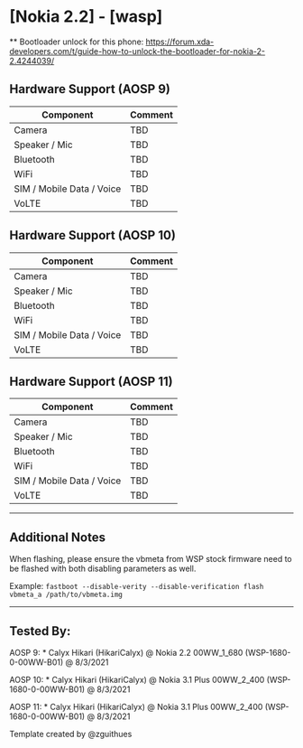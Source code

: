# [Nokia 2.2] - [wasp]
** Bootloader unlock for this phone: https://forum.xda-developers.com/t/guide-how-to-unlock-the-bootloader-for-nokia-2-2.4244039/

## Hardware Support (AOSP 9)
| Component                 |      Comment                                              |
|---------------------------|-----------------------------------------------------------|
| Camera                    | TBD                                                         |
| Speaker / Mic             | TBD                                                         |
| Bluetooth                 | TBD                                                         |
| WiFi                      | TBD                                                         |
| SIM / Mobile Data / Voice | TBD                                                         |
| VoLTE                     | TBD                                                         |

## Hardware Support (AOSP 10)
| Component                 |      Comment                                              |
|---------------------------|-----------------------------------------------------------|
| Camera                    | TBD                                                         |
| Speaker / Mic             | TBD                                                         |
| Bluetooth                 | TBD                                                         |
| WiFi                      | TBD                                                         |
| SIM / Mobile Data / Voice | TBD                                                         |
| VoLTE                     | TBD                                                         |

## Hardware Support (AOSP 11)
| Component                 |      Comment                                              |
|---------------------------|-----------------------------------------------------------|
| Camera                    | TBD                                                         |
| Speaker / Mic             | TBD                                                         |
| Bluetooth                 | TBD                                                         |
| WiFi                      | TBD                                                         |
| SIM / Mobile Data / Voice | TBD                                                         |
| VoLTE                     | TBD                                                         |


***
## Additional Notes

When flashing, please ensure the vbmeta from WSP stock firmware need to be flashed with both disabling parameters as well.

Example:
`fastboot --disable-verity --disable-verification flash vbmeta_a /path/to/vbmeta.img`

***

## Tested By:
AOSP 9: * Calyx Hikari (HikariCalyx) @ Nokia 2.2 00WW_1_680 (WSP-1680-0-00WW-B01) @ 8/3/2021

AOSP 10: * Calyx Hikari (HikariCalyx) @ Nokia 3.1 Plus 00WW_2_400 (WSP-1680-0-00WW-B01) @ 8/3/2021

AOSP 11: * Calyx Hikari (HikariCalyx) @ Nokia 3.1 Plus 00WW_2_400 (WSP-1680-0-00WW-B01) @ 8/3/2021

Template created by @zguithues